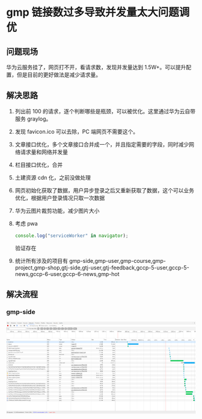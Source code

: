 # gmp 链接数过多导致并发量太大问题调优

## 问题现场

华为云服务挂了，网页打不开，看请求数，发现并发量达到 1.5W+。可以提升配置，但是目前的更好做法是减少请求量。

## 解决思路

1. 列出前 100 的请求，逐个判断哪些是瓶颈，可以被优化。这里通过华为云自带服务 graylog。

2. 发现 favicon.ico 可以去除，PC 端网页不需要这个。

3. 文章接口优化，多个文章接口合并成一个，并且指定需要的字段，同时减少网络请求量和网络并发量

4. 栏目接口优化，合并

5. 土建资源 cdn 化，之前没做处理

6. 网页初始化获取了数据，用户异步登录之后又重新获取了数据，这个可以业务优化，根据用户登录情况只取一次数据

7. 华为云图片裁剪功能，减少图片大小

8. 考虑 pwa

   ```js
   console.log("serviceWorker" in navigator);
   ```

   验证存在

9. 统计所有涉及的项目有 gmp-side,gmp-user,gmp-course,gmp-project,gmp-shop,gtj-side,gtj-user,gtj-feedback,gccp-5-user,gccp-5-news,gccp-6-user,gccp-6-news,gmp-hot

## 解决流程

### gmp-side

![gmp-side原始network概览图](./img/connect/gmp-side.png)
